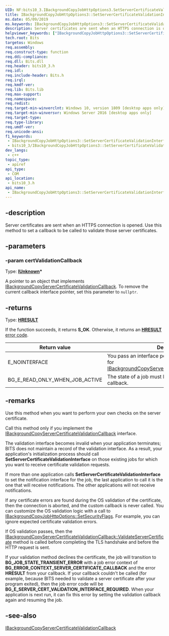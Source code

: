 ```yaml
---
UID: NF:bits10_3.IBackgroundCopyJobHttpOptions3.SetServerCertificateValidationInterface
title: IBackgroundCopyJobHttpOptions3::SetServerCertificateValidationInterface
ms.date: 05/09/2019
ms.keywords: IBackgroundCopyJobHttpOptions3::SetServerCertificateValidationInterface
description: Server certificates are sent when an HTTPS connection is opened. Use this method to set a callback to be called to validate those server certificates.
helpviewer_keywords: ["IBackgroundCopyJobHttpOptions3::SetServerCertificateValidationInterface"]
tech.root: Bits
targetos: Windows
req.assembly: 
req.construct-type: function
req.ddi-compliance: 
req.dll: Bits.dll
req.header: bits10_3.h
req.idl: 
req.include-header: Bits.h
req.irql: 
req.kmdf-ver: 
req.lib: Bits.lib
req.max-support: 
req.namespace: 
req.redist: 
req.target-min-winverclnt: Windows 10, version 1809 [desktop apps only]
req.target-min-winversvr: Windows Server 2016 [desktop apps only]
req.target-type: 
req.type-library: 
req.umdf-ver: 
req.unicode-ansi: 
f1_keywords:
 - IBackgroundCopyJobHttpOptions3::SetServerCertificateValidationInterface
 - bits10_3/IBackgroundCopyJobHttpOptions3::SetServerCertificateValidationInterface
dev_langs:
 - c++
topic_type:
 - apiref
api_type:
 - COM
api_location:
 - bits10_3.h
api_name:
 - IBackgroundCopyJobHttpOptions3::SetServerCertificateValidationInterface
---
```


## -description

Server certificates are sent when an HTTPS connection is opened. Use this method to set a callback to be called to validate those server certificates.

## -parameters

### -param certValidationCallback

Type: **[IUnknown](/windows/desktop/api/unknwn/nn-unknwn-iunknown)\***

A pointer to an object that implements [IBackgroundCopyServerCertificateValidationCallback](/windows/desktop/api/bits10_3/nn-bits10_3-ibackgroundcopyservercertificatevalidationcallback). To remove the current callback interface pointer, set this parameter to `nullptr`.

## -returns

Type: **[HRESULT](/windows/desktop/com/structure-of-com-error-codes)**

If the function succeeds, it returns **S_OK**. Otherwise, it returns an [**HRESULT**](/windows/desktop/com/structure-of-com-error-codes) [error code](/windows/desktop/com/com-error-codes-10).

|Return value|Description|
|-|-|
|E_NOINTERFACE|You pass an interface pointer that cannot be queried for [IBackgroundCopyServerCertificateValidationCallback](/windows/desktop/api/bits10_3/nn-bits10_3-ibackgroundcopyservercertificatevalidationcallback).|
|BG_E_READ_ONLY_WHEN_JOB_ACTIVE|The state of a job must be PAUSED to set the callback.|

## -remarks

Use this method when you want to perform your own checks on the server certificate.

Call this method only if you implement the [IBackgroundCopyServerCertificateValidationCallback](/windows/desktop/api/bits10_3/nn-bits10_3-ibackgroundcopyservercertificatevalidationcallback) interface.

The validation interface becomes invalid when your application terminates; BITS does not maintain a record of the validation interface. As a result, your application's initialization process should call **SetServerCertificateValidationInterface** on those existing jobs for which you want to receive certificate validation requests.

If more than one application calls **SetServerCertificateValidationInterface** to set the notification interface for the job, the last application to call it is the one that will receive notifications. The other applications will not receive notifications.

If any certificate errors are found during the OS validation of the certificate, then the connection is aborted, and the custom callback is never called. You can customize the OS validation logic with a call to [IBackgroundCopyJobHttpOptions::SetSecurityFlags](/windows/desktop/api/bits2_5/nf-bits2_5-ibackgroundcopyjobhttpoptions-setsecurityflags). For example, you can ignore expected certificate validation errors.

If OS validation passes, then the [IBackgroundCopyServerCertificateValidationCallback::ValidateServerCertificate](./nf-bits10_3-ibackgroundcopyservercertificatevalidationcallback-validateservercertificate.md) method is called before completing the TLS handshake and before the HTTP request is sent.

If your validation method declines the certificate, the job will transition to **BG_JOB_STATE_TRANSIENT_ERROR** with a job error context of **BG_ERROR_CONTEXT_SERVER_CERTIFICATE_CALLBACK** and the error **HRESULT** from your callback. If your callback couldn't be called (for example, because BITS needed to validate a server certificate after your program exited), then the job error code will be **BG_E_SERVER_CERT_VALIDATION_INTERFACE_REQUIRED**. When your application is next run, it can fix this error by setting the validation callback again and resuming the job.

## -see-also

[IBackgroundCopyServerCertificateValidationCallback](/windows/desktop/api/bits10_3/nn-bits10_3-ibackgroundcopyservercertificatevalidationcallback)